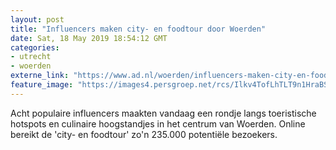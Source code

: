 ```yaml
---
layout: post
title: "Influencers maken city- en foodtour door Woerden"
date: Sat, 18 May 2019 18:54:12 GMT
categories: 
- utrecht 
- woerden 
externe_link: "https://www.ad.nl/woerden/influencers-maken-city-en-foodtour-door-woerden~a2528532/"
feature_image: "https://images4.persgroep.net/rcs/Ilkv4TofLhTLT9n1HraBSQRfkMA/diocontent/148695753/_fitwidth/400/?appId=21791a8992982cd8da851550a453bd7f&quality=0.7"
---
```


Acht populaire influencers maakten vandaag een rondje langs toeristische hotspots en culinaire hoogstandjes in het centrum van Woerden. Online bereikt de 'city- en foodtour' zo'n 235.000 potentiële bezoekers.
